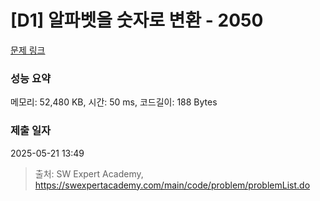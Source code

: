 # [D1] 알파벳을 숫자로 변환 - 2050 

[문제 링크](https://swexpertacademy.com/main/code/problem/problemDetail.do?contestProbId=AV5QLGxKAzQDFAUq) 

### 성능 요약

메모리: 52,480 KB, 시간: 50 ms, 코드길이: 188 Bytes

### 제출 일자

2025-05-21 13:49



> 출처: SW Expert Academy, https://swexpertacademy.com/main/code/problem/problemList.do